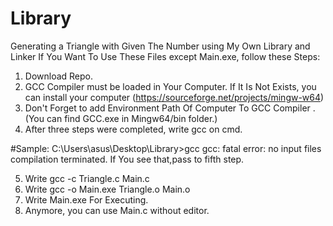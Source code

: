 # Library
Generating a Triangle with Given The Number using My Own Library and Linker
If You Want To Use These Files except Main.exe, follow these Steps:

1. Download Repo.
2. GCC Compiler must be loaded in Your Computer. If It Is Not Exists, you can install your computer (https://sourceforge.net/projects/mingw-w64)
3. Don't Forget to add Environment Path Of Computer To GCC Compiler . (You can find GCC.exe in Mingw64/bin folder.)
4. After three steps were completed, write gcc on cmd. 

  #Sample:
  C:\Users\asus\Desktop\Library>gcc
   gcc: fatal error: no input files
   compilation terminated.
  If You see that,pass to fifth step.
  
5. Write gcc -c Triangle.c Main.c
6. Write gcc -o Main.exe Triangle.o Main.o
7. Write Main.exe For Executing.
8. Anymore, you can use Main.c without editor.
 
  



